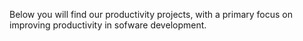 <webui-data data-page-title="Productivity Tools" data-page-subtitle=""></webui-data>

Below you will find our productivity projects, with a primary focus on improving productivity in sofware development.

<webui-cards src="/cards/productivity.json" card-width="500"></webui-cards>

<webui-next-page name="Website Projects" href="/projects/website-projects"></webui-next-page>
